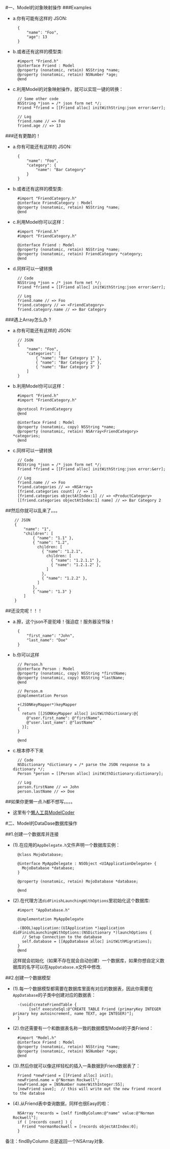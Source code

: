 #一、Model的对象映射操作
###Examples

* a.你有可能有这样的 JSON:

		{
		    "name": "Foo",
		    "age": 13
		}
	
* b.或者还有这样的模型类:

		#import "Friend.h"
		@interface Friend : Model
		@property (nonatomic, retain) NSString *name;
		@property (nonatomic, retain) NSNumber *age;
		@end
	
* c.利用Model的对象映射操作，就可以实现一键的转换：

		// Some other code
		NSString *json = /* json form net */;
		Friend *friend = [[Friend alloc] initWithString:json error:&err];
		
		// Log
		friend.name // => Foo
		friend.age // => 13

###还有更酷的！
* a.你有可能还有这样的 JSON:

		{
		    "name": "Foo",
		    "category": {
		        "name": "Bar Category"
		    }
		}

* b.或者还有这样的模型类:

		#import "FriendCategory.h"
		@interface FriendCategory : Model
		@property (nonatomic, retain) NSString *name;
		@end
		
* c.利用Model你可以这样：

		#import "Friend.h"
		#import "FriendCategory.h"
		
		@interface Friend : Model
		@property (nonatomic, retain) NSString *name;
		@property (nonatomic, retain) FriendCategory *category;
		@end
		
* d.同样可以一键转换

		// Code
		NSString *json = /* json form net */;
		Friend *friend = [[Friend alloc] initWithString:json error:&err];
		
		// Log
		friend.name // => Foo
		friend.category // => <FriendCategory>
		friend.category.name // => Bar Category
		
###遇上Array怎么办	?

* a.你有可能还有这样的 JSON:

		// JSON
		{
		    "name": "Foo",
		    "categories": [
		        { "name": "Bar Category 1" },
		        { "name": "Bar Category 2" },
		        { "name": "Bar Category 3" }
		    ]
		}
* b.利用Model你可以这样：

		#import "Friend.h"
		#import "FriendCategory.h"
		
		@protocol FriendCategory
		@end
		
		@interface Friend : Model
		@property (nonatomic, copy) NSString *name;
		@property (nonatomic, retain) NSArray<FriendCategory> *categories;
		@end
		

* c.同样可以一键转换
 
		// Code
		NSString *json = /* json form net */;
		Friend *friend = [[Friend alloc] initWithString:json error:&err];
		
		// Log
		friend.name // => Foo
		friend.categories // => <NSArray>
		[friend.categories count] // => 3
		[friend.categories objectAtIndex:1] // => <ProductCategory>
		[[friend.categories objectAtIndex:1] name] // => Bar Category 2

	
##然后你就可以乱来了。。。

		// JSON
		{
		    "name": "1",
		    "children": [
		        { "name": "1.1" },
		        { "name": "1.2",
		          children: [
		            { "name": "1.2.1",
		              children: [
		                { "name": "1.2.1.1" },
		                { "name": "1.2.1.2" },
		              ]
		            },
		            { "name": "1.2.2" },
		          ]
		        },
		        { "name": "1.3" }
		    ]
		}
##还没完呢！！！

* a.擦，这个json不是驼峰！强迫症！服务器没节操！

		{
		    "first_name": "John",
		    "last_name": "Doe"
		}
		
* b.你可以这样

		// Person.h
		@interface Person : Model
		@property (nonatomic, copy) NSString *firstName;
		@property (nonatomic, copy) NSString *lastName;
		@end
		
		// Person.m
		@implementation Person
		
		+(JSONKeyMapper*)keyMapper
		{
		  return [[JSONKeyMapper alloc] initWithDictionary:@{
		    @"user.first_name": @"firstName",
		    @"user.last_name": @"lastName"
		  }];
		}
		
		@end
		
* c.根本停不下来

		// Code
		NSDictionary *dictionary = /* parse the JSON response to a dictionary */;
		Person *person = [[Person alloc] initWithDictionary:dictionary];
		
		// Log
		person.firstName // => John
		person.lastName // => Doe
	
##如果你更懒一点.h都不想写。。。。

* 这里有个[懒人工具ModelCoder](https://github.com/zhuchaowe/ModelCoder)

#二、Model的DataDase数据库操作

##1.创建一个数据库并连接

* (1).在应用的`AppDelegate.h`文件声明一个数据库实例：

		@class MojoDatabase;
		
		@interface MyAppDelegate : NSObject <UIApplicationDelegate> {
		  MojoDatabase *database;
		}
		
		@property (nonatomic, retain) MojoDatabase *database;
		
		@end

* (2).在代理方法`didFinishLaunchingWithOptions`里初始化这个数据库:

		#import "AppDatabase.h"
	
		@implementation MyAppDelegate
		
		-(BOOL)application:(UIApplication *)application didFinishLaunchingWithOptions:(NSDictionary *)launchOptions {
		  // Setup Connection to the database
		  self.database = [[AppDatabase alloc] initWithMigrations];
		}
		@end


	这样就会初始化（如果不存在就会自动创建）一个数据库，如果你想自定义数据库的名字可以在`AppDatabase.m`文件中修改.

##2.创建一个数据模型

* (1).每一个数据模型都需要在数据库里面有对应的数据表，因此你需要在 `AppDatabase`的子类中创建对应的数据表：

		-(void)createFriendTable {
			 [self executeSql:@"CREATE TABLE Friend (primaryKey INTEGER primary key autoincrement, name TEXT, age INTEGER)"];
		}

* (2).你还需要有一个和数据表名称一致的数据模型Model的子类Friend：

		#import "Model.h"
		@interface Friend : Model
		@property (nonatomic, retain) NSString *name;
		@property (nonatomic, retain) NSNumber *age;
		@end
	
* (3).然后你就可以像这样轻松的插入一条数据到Friend数据表了：

		Friend *newFriend = [[Friend alloc] init];
		newFriend.name = @"Norman Rockwell";
		newFriend.age = [NSNumber numerWithInteger:55];
		[newFriend save];  // this will write out the new friend record to the databse
* (4).从Friend表中查询数据，同样也很Easy的啦：

		NSArray *records = [self findByColumn:@"name" value:@"Norman Rockwell"];
		if ( [records count] ) {
		  Friend *normanRockwell = [records objectAtIndex:0];
		}
备注：findByColumn 总是返回一个NSArray对象.
